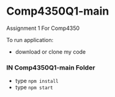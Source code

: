 # Comp4350Q1-main
 Assignment 1 For Comp4350

To run application:
- download or clone my code
### IN Comp4350Q1-main Folder
- type `npm install`
- type `npm start`
